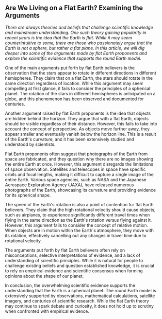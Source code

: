 ## Are We Living on a Flat Earth? Examining the Arguments

*There are always theories and beliefs that challenge scientific knowledge and mainstream understanding. One such theory gaining popularity in recent years is the idea that the Earth is flat. While it may seem counterintuitive to some, there are those who passionately argue that the Earth is not a sphere, but rather a flat plane. In this article, we will dig deeper into some of the arguments made by flat Earth proponents and explore the scientific evidence that supports the round Earth model.*

One of the main arguments put forth by flat Earth believers is the observation that the stars appear to rotate in different directions in different hemispheres. They claim that on a flat Earth, the stars should rotate in the same direction regardless of location. While this argument may seem compelling at first glance, it fails to consider the principles of a spherical planet. The rotation of the stars in different hemispheres is anticipated on a globe, and this phenomenon has been observed and documented for centuries.

Another argument raised by flat Earth proponents is the idea that objects are hidden behind the horizon. They argue that with a flat Earth, objects should be visible regardless of their distance. However, this fails to take into account the concept of perspective. As objects move further away, they appear smaller and eventually vanish below the horizon line. This is a result of the Earth's curvature, and it has been extensively studied and understood by scientists.

Flat Earth proponents often suggest that photographs of the Earth from space are fabricated, and they question why there are no images showing the entire Earth at once. However, this argument disregards the limitations of space observation. Satellites and telescopes in space have specific orbits and focal lengths, making it difficult to capture a single image of the entire Earth. Various space agencies, such as NASA and the Japanese Aerospace Exploration Agency (JAXA), have released numerous photographs of the Earth, showcasing its curvature and providing evidence for its spherical shape.

The speed of the Earth's rotation is also a point of contention for flat Earth believers. They claim that the high rotational velocity should cause objects, such as airplanes, to experience significantly different travel times when flying in the same direction as the Earth's rotation versus flying against it. However, this argument fails to consider the concept of relative motion. When objects are in motion within the Earth's atmosphere, they move with its rotation, effectively cancelling out any changes in travel time due to rotational velocity.

The arguments put forth by flat Earth believers often rely on misconceptions, selective interpretations of evidence, and a lack of understanding of scientific principles. While it is natural for people to challenge existing beliefs and question established knowledge, it is crucial to rely on empirical evidence and scientific consensus when forming opinions about the shape of our planet.

In conclusion, the overwhelming scientific evidence supports the understanding that the Earth is a spherical planet. The round Earth model is extensively supported by observations, mathematical calculations, satellite imagery, and centuries of scientific research. While the flat Earth theory may continue to spark debate and curiosity, it does not hold up to scrutiny when confronted with empirical evidence.